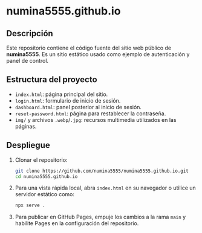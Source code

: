 # numina5555.github.io

## Descripción
Este repositorio contiene el código fuente del sitio web público de **numina5555**. Es un sitio estático usado como ejemplo de autenticación y panel de control.

## Estructura del proyecto
- `index.html`: página principal del sitio.
- `login.html`: formulario de inicio de sesión.
- `dashboard.html`: panel posterior al inicio de sesión.
- `reset-password.html`: página para restablecer la contraseña.
- `img/` y archivos `.webp`/`.jpg`: recursos multimedia utilizados en las páginas.

## Despliegue
1. Clonar el repositorio:

   ```bash
   git clone https://github.com/numina5555/numina5555.github.io.git
   cd numina5555.github.io
   ```

2. Para una vista rápida local, abra `index.html` en su navegador o utilice un servidor estático como:

   ```bash
   npx serve .
   ```

3. Para publicar en GitHub Pages, empuje los cambios a la rama `main` y habilite Pages en la configuración del repositorio.
